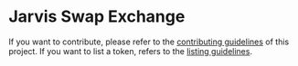 # Jarvis Swap Exchange

If you want to contribute, please refer to the [contributing guidelines](./CONTRIBUTING.md) of this project.
If you want to list a token, refers to the [listing guidelines](./listing.md).
